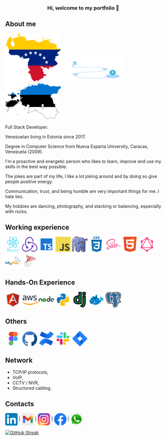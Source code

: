 <h3 align="center"> Hi, welcome to my portfolio 👋 </h3>


## About me

<div float="left">
<img src="/assets/icons/venezuela.png" width="180px">
<img src="/assets/icons/move4.png" width="200px" height="80px">
<img src="/assets/icons/estonia.png" width="180px">
</div>
<p>
<p>Full Stack Developer.
<p>Venezuelan living in Estonia since 2017.
<p>Degree in Computer Science from Nueva Esparta University, Caracas, Venezuela (2009).
<p>I'm a proactive and energetic person who likes to learn, improve and use my skills in the best way possible.
<p>The jokes are part of my life, I like a lot joking around and by doing so give people positive energy.
<p>Communication, trust, and being humble are very important things for me. I hate lies.
<p>My hobbies are dancing, photography, and stacking or balancing, especially with rocks.



## Working experience
<div float="left">
<img src="/assets/icons/react.svg" width="50px" height="50px">
<img src="/assets/icons/redux.svg" width="50px" height="50px">
<img src="/assets/icons/ts.svg" width="50px" height="50px">
<img src="/assets/icons/js.svg" width="50px" height="50px">
<img src="/assets/icons/php.png" width="50px" height="50px">
<img src="/assets/icons/css3.svg" width="50px" height="50px">
<img src="/assets/icons/sass.svg" width="50px" height="50px">
<img src="/assets/icons/html5.svg" width="50px" height="50px">
<img src="/assets/icons/graphql.svg" width="50px" height="50px">
<img src="/assets/icons/mysql.svg" width="50px" height="50px">
<img src="/assets/icons/sql.png" width="50px" height="50px">
</div>

## Hands-On Experience
<div float="left">
<img src="/assets/icons/angularjs.svg" width="50px" height="50px">
<img src="/assets/icons/aws.png" width="50px" height="50px">
<img src="/assets/icons/node.png" width="50px" height="50px">
<img src="/assets/icons/python.png" width="50px" height="50px">
<img src="/assets/icons/django.png" width="50px" height="50px">
<img src="/assets/icons/docker.svg" width="50px" height="50px">
<img src="/assets/icons/postgresql.png" width="50px" height="50px">
</div>

## Others
<div float="left">
<img src="/assets/icons/figma.svg" width="50px" height="50px">
<img src="/assets/icons/github.png" width="50px" height="50px">
<img src="/assets/icons/confluence.svg" width="50px" height="50px">
<img src="/assets/icons/slack.svg" width="50px" height="50px">
<img src="/assets/icons/jira.svg" width="50px" height="50px">
</div>

## Network

* TCP/IP protocols,
* VoIP,
* CCTV / NVR,  
* Structured cabling.

## Contacts

<a href="https://linkedin.com/in/rbeaujon/"  target="_blank"><img align="center" src="/assets/icons/linkedIn.png" alt="Ricardo Beaujon" height="40" width="40" /></a> |
<a href="mailto:rbeaujon77@gmail.com " target="_blank"><img align="center" src="/assets/icons/gmail.jpg" alt="Email" height="40" width="40" /></a> |
<a href="https://www.instagram.com/rbeaujon/" target="_blank"><img align="center" src="/assets/icons/instagram.png" alt="Instagram" height="40" width="40" /></a> |
<a href="https://www.facebook.com/rbeaujon" target="_blank"><img align="center" src="/assets/icons/facebook.png" alt="Facebook" height="40" width="40" /></a> |
<a href="https://wa.me/+37253560174" target="_blank"><img align="center" src="/assets/icons/ws.png" alt="Facebook" height="40" width="40" /></a>


[![GitHub Streak](https://github-readme-streak-stats.herokuapp.com?user=rbeaujon&hide_border=true)](https://git.io/streak-stats)
